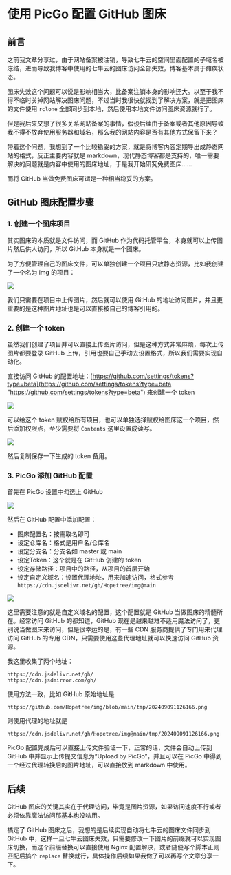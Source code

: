 # 使用 PicGo 配置 GitHub 图床

## 前言

之前我文章分享过，由于网站备案被注销，导致七牛云的空间里面配置的子域名被冻结，进而导致我博客中使用的七牛云的图床访问全部失效，博客基本属于瘫痪状态。

图床失效这个问题可以说是影响相当大，比备案注销本身的影响还大。以至于我不得不临时关掉网站解决图床问题，不过当时我很快就找到了解决方案，就是把图床的文件使用 `rclone` 全部同步到本地，然后使用本地文件访问图床资源就行了。

但是我后来又想了很多关系网站备案的事情，假设后续由于备案或者其他原因导致我不得不放弃使用服务器和域名，那么我的网站内容是否有其他方式保留下来？

带着这个问题，我想到了一个比较稳妥的方案，就是将博客内容定期导出成静态网站的格式，反正主要内容就是 markdown，现代静态博客都是支持的，唯一需要解决的问题就是内容中使用的图床地址，于是我开始研究免费图床……

而将 GitHub 当做免费图床可谓是一种相当稳妥的方案。

## GitHub 图床配置步骤

### 1. 创建一个图床项目

其实图床的本质就是文件访问，而 GitHub 作为代码托管平台，本身就可以上传图片然后供人访问，所以 GitHub 本身就是一个图床。

为了方便管理自己的图床文件，可以单独创建一个项目只放静态资源，比如我创建了一个名为 img 的项目：

![](https://tendcode.com/cdn/2024/202409141318014.png)


我们只需要在项目中上传图片，然后就可以使用 GitHub 的地址访问图片，并且更重要的是这种图片地址也是可以直接被自己的博客引用的。

### 2. 创建一个 token

虽然我们创建了项目并可以直接上传图片访问，但是这种方式非常麻烦，每次上传图片都要登录 GitHub 上传，引用也要自己手动去设置格式，所以我们需要实现自动化。

直接访问 GitHub 的配置地址：[https://github.com/settings/tokens?type=beta](https://github.com/settings/tokens?type=beta "https://github.com/settings/tokens?type=beta") 来创建一个 token

![](https://tendcode.com/cdn/2024/202409141324091.png)

可以给这个 token 赋权给所有项目，也可以单独选择赋权给图床这一个项目，然后添加权限点，至少需要将 `Contents` 这里设置成读写。

![](https://tendcode.com/cdn/2024/202409141326369.png)

然后复制保存一下生成的 token 备用。

### 3. PicGo 添加 GitHub 配置

首先在 PicGo 设置中勾选上 GitHub

![](https://tendcode.com/cdn/2024/202409141329525.png)

然后在 GitHub 配置中添加配置：

- 图床配置名：按需取名即可
- 设定仓库名：格式是用户名/仓库名
- 设定分支名：分支名如 master 或 main
- 设定Token：这个就是在 GitHub 创建的 token
- 设定存储路径：项目中的路径，从项目的首层开始
- 设定自定义域名：设置代理地址，用来加速访问，格式参考 `https://cdn.jsdelivr.net/gh/Hopetree/img@main`

![](https://tendcode.com/cdn/2024/202409141330095.png)

这里需要注意的就是自定义域名的配置，这个配置就是 GitHub 当做图床的精髓所在。经常访问 GitHub 的都知道，GitHub 现在是越来越难不适用魔法访问了，更别说当做图床来访问，但是很幸运的是，有一些 CDN 服务商提供了专门用来代理访问 GitHub 的专用 CDN，只需要使用这些代理地址就可以快速访问 GitHub 资源。

我这里收集了两个地址：

```text
https://cdn.jsdelivr.net/gh/
https://cdn.jsdmirror.com/gh/
```

使用方法一致，比如 GitHub 原始地址是

```text
https://github.com/Hopetree/img/blob/main/tmp/202409091126166.png
```

则使用代理的地址就是

```text
https://cdn.jsdelivr.net/gh/Hopetree/img@main/tmp/202409091126166.png
```

PicGo 配置完成后可以直接上传文件验证一下，正常的话，文件会自动上传到 GitHub 中并显示上传提交信息为“Upload by PicGo”，并且可以在 PicGo 中得到一个经过代理转换后的图片地址，可以直接放到 markdown 中使用。

## 后续

GitHub 图床的关键其实在于代理访问，毕竟是图片资源，如果访问速度不行或者必须依靠魔法访问那基本也没啥用。

搞定了 GitHub 图床之后，我想的是后续实现自动将七牛云的图床文件同步到 GitHub 中，这样一旦七牛云图床失效，只需要修改一下图片的前缀就可以实现图床切换，而这个前缀替换可以直接使用 Nginx 配置解决，或者随便写个脚本正则匹配后搞个 `replace` 替换就行，具体操作后续如果我做了可以再写个文章分享一下。